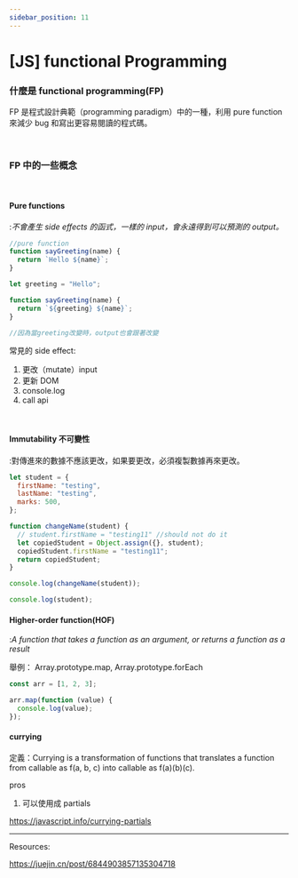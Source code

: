 ```yaml
---
sidebar_position: 11
---
```


# [JS] functional Programming

### 什麼是 functional programming(FP)

FP 是程式設計典範（programming paradigm）中的一種，利用 pure function 來減少 bug 和寫出更容易閱讀的程式碼。

&nbsp;

### FP 中的一些概念

&nbsp;

#### Pure functions

:_不會產生 side effects 的函式，一樣的 input，會永遠得到可以預測的 output。_

```js
//pure function
function sayGreeting(name) {
  return `Hello ${name}`;
}
```

```js
let greeting = "Hello";

function sayGreeting(name) {
  return `${greeting} ${name}`;
}

//因為當greeting改變時，output也會跟著改變
```

常見的 side effect:

1. 更改（mutate）input
2. 更新 DOM
3. console.log
4. call api

&nbsp;

#### Immutability 不可變性

:對傳進來的數據不應該更改，如果要更改，必須複製數據再來更改。

```js
let student = {
  firstName: "testing",
  lastName: "testing",
  marks: 500,
};

function changeName(student) {
  // student.firstName = "testing11" //should not do it
  let copiedStudent = Object.assign({}, student);
  copiedStudent.firstName = "testing11";
  return copiedStudent;
}

console.log(changeName(student));

console.log(student);
```

#### Higher-order function(HOF)

:_A function that takes a function as an argument, or returns a function as a result_

舉例：
Array.prototype.map, Array.prototype.forEach

```js
const arr = [1, 2, 3];

arr.map(function (value) {
  console.log(value);
});
```

#### currying

定義：Currying is a transformation of functions that translates a function from callable as f(a, b, c) into callable as f(a)(b)(c).

pros

1. 可以使用成 partials

https://javascript.info/currying-partials

---

Resources:

https://juejin.cn/post/6844903857135304718
